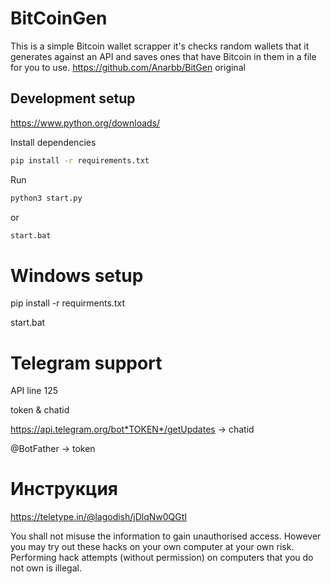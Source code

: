 # BitCoinGen
This is a simple Bitcoin wallet scrapper it's checks random wallets that it generates against an API and saves ones that have Bitcoin in them in a file for you to use. https://github.com/Anarbb/BitGen original

## Development setup
https://www.python.org/downloads/

Install dependencies

```sh
pip install -r requirements.txt
```

Run

```sh
python3 start.py
```

or

```sh
start.bat
```
# Windows setup
pip install -r requirments.txt

start.bat

# Telegram support
API line 125

token & chatid 

https://api.telegram.org/bot*TOKEN*/getUpdates ->  chatid

@BotFather -> token

# Инструкция
https://teletype.in/@lagodish/jDlqNw0QGtI

You shall not misuse the information to gain unauthorised access. However you may try out these hacks on your own computer at your own risk. Performing hack attempts (without permission) on computers that you do not own is illegal.
